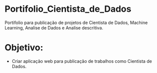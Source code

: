 # Portifolio_Cientista_de_Dados
Portifolio para publicação de projetos de Cientista de Dados, Machine Learning, Analise de Dados e Analise descritiva.

# Objetivo:
- Criar aplicação web para publicação de trabalhos como Cientista de Dados.
